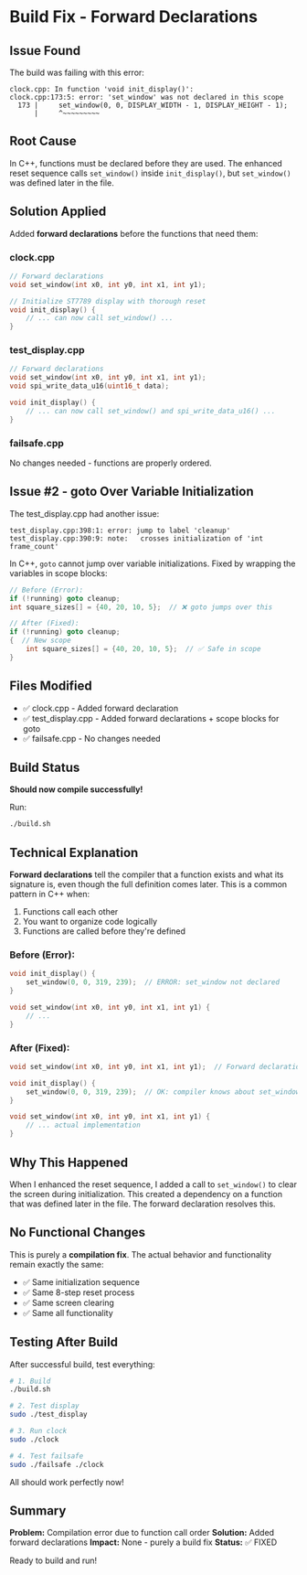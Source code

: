 # Build Fix - Forward Declarations

## Issue Found

The build was failing with this error:
```
clock.cpp: In function 'void init_display()':
clock.cpp:173:5: error: 'set_window' was not declared in this scope
  173 |     set_window(0, 0, DISPLAY_WIDTH - 1, DISPLAY_HEIGHT - 1);
      |     ^~~~~~~~~~
```

## Root Cause

In C++, functions must be declared before they are used. The enhanced reset sequence calls `set_window()` inside `init_display()`, but `set_window()` was defined later in the file.

## Solution Applied

Added **forward declarations** before the functions that need them:

### clock.cpp
```cpp
// Forward declarations
void set_window(int x0, int y0, int x1, int y1);

// Initialize ST7789 display with thorough reset
void init_display() {
    // ... can now call set_window() ...
}
```

### test_display.cpp
```cpp
// Forward declarations
void set_window(int x0, int y0, int x1, int y1);
void spi_write_data_u16(uint16_t data);

void init_display() {
    // ... can now call set_window() and spi_write_data_u16() ...
}
```

### failsafe.cpp
No changes needed - functions are properly ordered.

## Issue #2 - goto Over Variable Initialization

The test_display.cpp had another issue:
```
test_display.cpp:398:1: error: jump to label 'cleanup'
test_display.cpp:390:9: note:   crosses initialization of 'int frame_count'
```

In C++, `goto` cannot jump over variable initializations. Fixed by wrapping the variables in scope blocks:

```cpp
// Before (Error):
if (!running) goto cleanup;
int square_sizes[] = {40, 20, 10, 5};  // ❌ goto jumps over this

// After (Fixed):
if (!running) goto cleanup;
{  // New scope
    int square_sizes[] = {40, 20, 10, 5};  // ✅ Safe in scope
}
```

## Files Modified

- ✅ clock.cpp - Added forward declaration
- ✅ test_display.cpp - Added forward declarations + scope blocks for goto
- ✅ failsafe.cpp - No changes needed

## Build Status

**Should now compile successfully!**

Run:
```bash
./build.sh
```

## Technical Explanation

**Forward declarations** tell the compiler that a function exists and what its signature is, even though the full definition comes later. This is a common pattern in C++ when:

1. Functions call each other
2. You want to organize code logically
3. Functions are called before they're defined

### Before (Error):
```cpp
void init_display() {
    set_window(0, 0, 319, 239);  // ERROR: set_window not declared
}

void set_window(int x0, int y0, int x1, int y1) {
    // ...
}
```

### After (Fixed):
```cpp
void set_window(int x0, int y0, int x1, int y1);  // Forward declaration

void init_display() {
    set_window(0, 0, 319, 239);  // OK: compiler knows about set_window
}

void set_window(int x0, int y0, int x1, int y1) {
    // ... actual implementation
}
```

## Why This Happened

When I enhanced the reset sequence, I added a call to `set_window()` to clear the screen during initialization. This created a dependency on a function that was defined later in the file. The forward declaration resolves this.

## No Functional Changes

This is purely a **compilation fix**. The actual behavior and functionality remain exactly the same:
- ✅ Same initialization sequence
- ✅ Same 8-step reset process
- ✅ Same screen clearing
- ✅ Same all functionality

## Testing After Build

After successful build, test everything:

```bash
# 1. Build
./build.sh

# 2. Test display
sudo ./test_display

# 3. Run clock
sudo ./clock

# 4. Test failsafe
sudo ./failsafe ./clock
```

All should work perfectly now!

## Summary

**Problem:** Compilation error due to function call order
**Solution:** Added forward declarations
**Impact:** None - purely a build fix
**Status:** ✅ FIXED

Ready to build and run!
